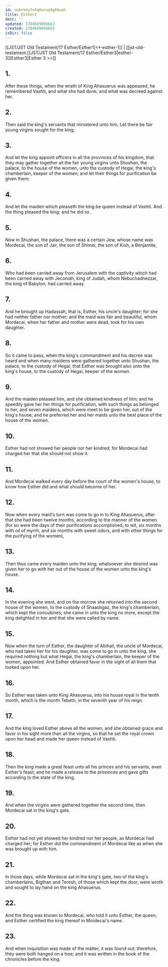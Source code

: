```yaml
---
id: nubrkmyfn4q6vnug9g6kuwh
title: Esther2
desc: ''
updated: 1704669006663
created: 1704669006663
isDir: false
---
```

[[JST/JST Old Testament/17 Esther/Esther1|<<-esther-1]] | [[jst-old-testament.[[JST/JST Old Testament/17 Esther/Esther3|esther-3]]Esther3|Esther 3 >>]]
## 1.
After these things, when the wrath of King Ahasuerus was appeased, he remembered Vashti, and what she had done, and what was decreed against her.
## 2.
Then said the king\'s servants that ministered unto him, Let there be fair young virgins sought for the king;
## 3.
And let the king appoint officers in all the provinces of his kingdom, that they may gather together all the fair young virgins unto Shushan, the palace, to the house of the women, unto the custody of Hegai, the king\'s chamberlain, keeper of the women; and let their things for purification be given them;
## 4.
And let the maiden which pleaseth the king be queen instead of Vashti. And the thing pleased the king; and he did so.
## 5.
Now in Shushan, the palace, there was a certain Jew, whose name was Mordecai, the son of Jair, the son of Shimei, the son of Kish, a Benjamite,
## 6.
Who had been carried away from Jerusalem with the captivity which had been carried away with Jeconiah, king of Judah, whom Nebuchadnezzar, the king of Babylon, had carried away.
## 7.
And he brought up Hadassah, that is, Esther, his uncle\'s daughter; for she had neither father nor mother; and the maid was fair and beautiful, whom Mordecai, when her father and mother were dead, took for his own daughter.
## 8.
So it came to pass, when the king\'s commandment and his decree was heard and when many maidens were gathered together unto Shushan, the palace, to the custody of Hegai, that Esther was brought also unto the king\'s house, to the custody of Hegai, keeper of the women.
## 9.
And the maiden pleased him, and she obtained kindness of him; and he speedily gave her her things for purification, with such things as belonged to her, and seven maidens, which were meet to be given her, out of the king\'s house; and he preferred her and her maids unto the best place of the house of the women.
## 10.
Esther had not showed her people nor her kindred; for Mordecai had charged her that she should not show it.
## 11.
And Mordecai walked every day before the court of the women\'s house, to know how Esther did and what should become of her.
## 12.
Now when every maid\'s turn was come to go in to King Ahasuerus, after that she had been twelve months, according to the manner of the women (for so were the days of their purifications accomplished, to wit, six months with oil of myrrh, and six months with sweet odors, and with other things for the purifying of the women),
## 13.
Then thus came every maiden unto the king; whatsoever she desired was given her to go with her out of the house of the women unto the king\'s house.
## 14.
In the evening she went, and on the morrow she returned into the second house of the women, to the custody of Shaashgaz, the king\'s chamberlain, which kept the concubines; she came in unto the king no more, except the king delighted in her and that she were called by name.
## 15.
Now when the turn of Esther, the daughter of Abihail, the uncle of Mordecai, who had taken her for his daughter, was come to go in unto the king, she required nothing but what Hegai, the king\'s chamberlain, the keeper of the women, appointed. And Esther obtained favor in the sight of all them that looked upon her.
## 16.
So Esther was taken unto King Ahasuerus, into his house royal in the tenth month, which is the month Tebeth, in the seventh year of his reign.
## 17.
And the king loved Esther above all the women, and she obtained grace and favor in his sight more than all the virgins, so that he set the royal crown upon her head and made her queen instead of Vashti.
## 18.
Then the king made a great feast unto all his princes and his servants, even Esther\'s feast; and he made a release to the provinces and gave gifts according to the state of the king.
## 19.
And when the virgins were gathered together the second time, then Mordecai sat in the king\'s gate.
## 20.
Esther had not yet showed her kindred nor her people, as Mordecai had charged her; for Esther did the commandment of Mordecai like as when she was brought up with him.
## 21.
In those days, while Mordecai sat in the king\'s gate, two of the king\'s chamberlains, Bigthan and Teresh, of those which kept the door, were wroth and sought to lay hand on the king Ahasuerus.
## 22.
And the thing was known to Mordecai, who told it unto Esther, the queen; and Esther certified the king thereof in Mordecai\'s name.
## 23.
And when inquisition was made of the matter, it was found out; therefore, they were both hanged on a tree; and it was written in the book of the chronicles before the king.

